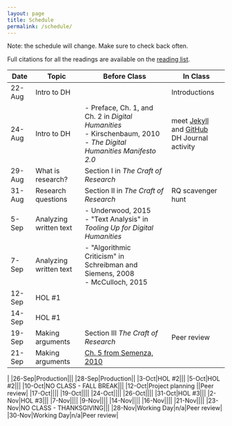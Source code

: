```yaml
---
layout: page
title: Schedule
permalink: /schedule/
---
```


Note: the schedule will change. Make sure to check back often.

Full citations for all the readings are available on the [reading list](/research-methods-in-digital-humanities/reading-list/).

|Date|Topic|Before Class|In Class|
|---|---|---|---|
|22-Aug|Intro to DH||Introductions|
|24-Aug|Intro to DH|- Preface, Ch. 1, and Ch. 2 in _Digital Humanities_<br />- Kirschenbaum, 2010<br />- _The Digital Humanities Manifesto 2.0_|meet [Jekyll](https://jekyllrb.com/) and [GitHub](http://www.github.com) <br/> DH Journal activity|
|29-Aug|What is research?|Section I in _The Craft of Research_||
|31-Aug|Research questions|Section II in _The Craft of Research_|RQ scavenger hunt|
|5-Sep|Analyzing written text|- Underwood, 2015<br />- "Text Analysis" in _Tooling Up for Digital Humanities_||
|7-Sep|Analyzing written text|- "Algorithmic Criticism" in Schreibman and Siemens, 2008<br />- McCulloch, 2015||
|12-Sep|HOL #1|||
|14-Sep|HOL #1|||
|19-Sep|Making arguments|Section III _The Craft of Research_|Peer review|
|21-Sep|Making arguments|[Ch. 5 from Semenza, 2010](https://www.dropbox.com/s/mzka6oyp3ura2bd/Semenza%202010%20Ch%205.pdf?dl=0)
|
|26-Sep|Production|||
|28-Sep|Production||
|3-Oct|HOL #2|||
|5-Oct|HOL #2|||
|10-Oct|NO CLASS - FALL BREAK|||
|12-Oct|Project planning ||Peer review|
|17-Oct||||
|19-Oct||||
|24-Oct||||
|26-Oct||||
|31-Oct|HOL #3|||
|2-Nov|HOL #3|||
|7-Nov||||
|9-Nov||||
|14-Nov||||
|16-Nov||||
|21-Nov||||
|23-Nov|NO CLASS - THANKSGIVING|||
|28-Nov|Working Day|n/a|Peer review|
|30-Nov|Working Day|n/a|Peer review|

